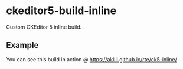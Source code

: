 # ckeditor5-build-inline

Custom CKEditor 5 inline build.

## Example

You can see this build in action @ https://akilli.github.io/rte/ck5-inline/
